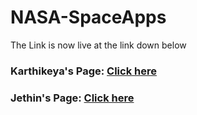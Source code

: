 # NASA-SpaceApps

The Link is now live at the link down below
<h3>Karthikeya's Page: <a href="https://alurubalakarthikeya.github.io/NASA-SpaceApps/">Click here</a></h3>
<h3>Jethin's Page: <a href="https://arjijethin.github.io/NASA-SpaceApps/">Click here</a></h3>

